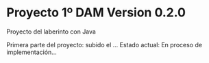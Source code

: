 # Proyecto 1º DAM Version 0.2.0
Proyecto del laberinto con Java

Primera parte del proyecto: subido el ...
Estado actual: En proceso de implementación...
